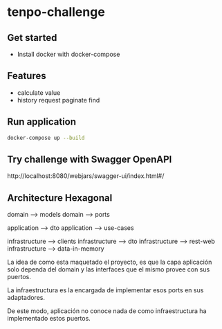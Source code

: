 # tenpo-challenge

## Get started

- Install docker with docker-compose

## Features

- calculate value
- history request paginate find 

## Run application

```bash
docker-compose up --build 
```

## Try challenge with Swagger OpenAPI

http://localhost:8080/webjars/swagger-ui/index.html#/


## Architecture Hexagonal

domain --> models
domain --> ports

application --> dto
application --> use-cases

infrastructure --> clients
infrastructure --> dto
infrastructure --> rest-web
infrastructure --> data-in-memory

La idea de como esta maquetado el proyecto, es que la capa aplicación solo dependa
del domain y las interfaces que el mismo provee con sus puertos.

La infraestructura es la encargada de implementar esos ports en sus adaptadores.

De este modo, aplicación no conoce nada de como infraestructura ha implementado
estos puertos.